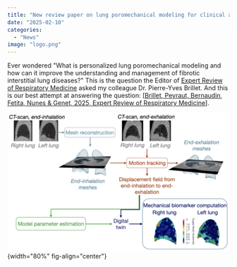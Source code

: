 ```yaml
---
title: "New review paper on lung poromechanical modeling for clinical application"
date: "2025-02-10"
categories: 
  - "News"
image: "logo.png"
---
```


Ever wondered "What is personalized lung poromechanical modeling and how can it improve the understanding and management of fibrotic interstitial lung diseases?"
This is the question the Editor of [Expert Review of Respiratory Medicine](https://www.tandfonline.com/journals/ierx20) asked my colleague Dr. Pierre-Yves Brillet.
And this is our best attempt at answering the question: [[Brillet, Peyraut, Bernaudin, Fetita, Nunes & Genet, 2025, Expert Review of Respiratory Medicine](https://doi.org/10.1080/17476348.2025.2464886)].

![](logo.png){width="80%" fig-align="center"}
